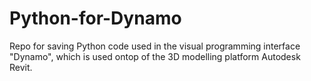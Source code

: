 # Python-for-Dynamo
Repo for saving Python code used in the visual programming interface "Dynamo", which is used ontop of the 3D modelling platform Autodesk Revit.  
